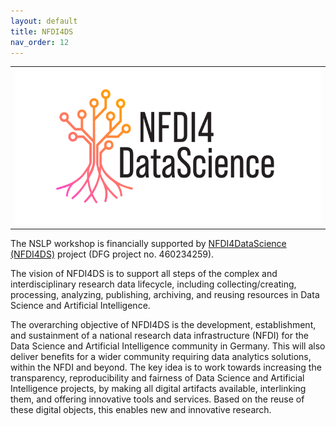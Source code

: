 ```yaml
---
layout: default
title: NFDI4DS
nav_order: 12
---
```


<table align="center" style="margin: 0px auto;">
  <tr>
    <td>
      <img width="500" height="250" src="../logo_nfdi4ds.png" alt="NFDI4DataScience (NFDI4DS)"/>
    </td>
  </tr>
</table>

The NSLP workshop is financially supported by [NFDI4DataScience (NFDI4DS)](https://www.nfdi4datascience.de) project (DFG project no. 460234259). 

The vision of NFDI4DS is to support all steps of the complex and interdisciplinary research data lifecycle, including collecting/creating, processing, analyzing, publishing, archiving, and reusing resources in Data Science and Artificial Intelligence.

The overarching objective of NFDI4DS is the development, establishment, and sustainment of a national research data infrastructure (NFDI) for the Data Science and Artificial Intelligence community in Germany. This will also deliver benefits for a wider community requiring data analytics solutions, within the NFDI and beyond. The key idea is to work towards increasing the transparency, reproducibility and fairness of Data Science and Artificial Intelligence projects, by making all digital artifacts available, interlinking them, and offering innovative tools and services. Based on the reuse of these digital objects, this enables new and innovative research.
